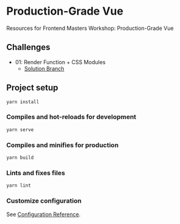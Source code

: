 # Production-Grade Vue

Resources for Frontend Masters Workshop: Production-Grade Vue

## Challenges

- 01: Render Function + CSS Modules
  - [Solution Branch](https://github.com/bencodezen/production-grade-vue/tree/01-challenge-solution)

## Project setup

```
yarn install
```

### Compiles and hot-reloads for development

```
yarn serve
```

### Compiles and minifies for production

```
yarn build
```

### Lints and fixes files

```
yarn lint
```

### Customize configuration

See [Configuration Reference](https://cli.vuejs.org/config/).

